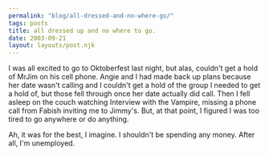 ```yaml
---
permalink: "blog/all-dressed-and-no-where-go/"
tags: posts
title: all dressed up and no where to go.
date: 2003-09-21
layout: layouts/post.njk
---
```


I was all excited to go to Oktoberfest last night, but alas, couldn't get a hold of MrJim on his cell phone. Angie and I had made back up plans because her date wasn't calling and I couldn't get a hold of the group I needed to get a hold of, but those fell through once her date actually did call. Then I fell asleep on the couch watching Interview with the Vampire, missing a phone call from Fabish inviting me to Jimmy's. But, at that point, I figured I was too tired to go anywhere or do anything.

Ah, it was for the best, I imagine. I shouldn't be spending any money. After all, I'm unemployed.